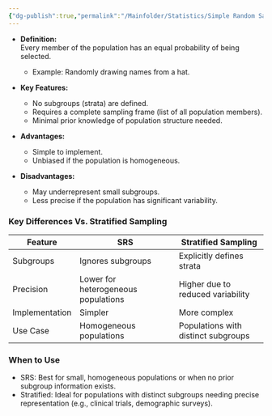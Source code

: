 ```yaml
---
{"dg-publish":true,"permalink":"/Mainfolder/Statistics/Simple Random Sample (SRS)/"}
---
```



- **Definition:**  
  Every member of the population has an equal probability of being selected.  
  - Example: Randomly drawing names from a hat.  

- **Key Features:**  
  - No subgroups (strata) are defined.  
  - Requires a complete sampling frame (list of all population members).  
  - Minimal prior knowledge of population structure needed.  

- **Advantages:**  
  - Simple to implement.  
  - Unbiased if the population is homogeneous.  

- **Disadvantages:**  
  - May underrepresent small subgroups.  
  - Less precise if the population has significant variability.  

### Key Differences  Vs. Stratified Sampling

| Feature                | SRS                                  | Stratified Sampling                  |  
|------------------------|--------------------------------------|--------------------------------------|  
| Subgroups          | Ignores subgroups                   | Explicitly defines strata            |  
| Precision          | Lower for heterogeneous populations | Higher due to reduced variability    |  
| Implementation     | Simpler                             | More complex                         |  
| Use Case           | Homogeneous populations             | Populations with distinct subgroups  |  
### When to Use  
- SRS: Best for small, homogeneous populations or when no prior subgroup information exists.  
- Stratified: Ideal for populations with distinct subgroups needing precise representation (e.g., clinical trials, demographic surveys).  